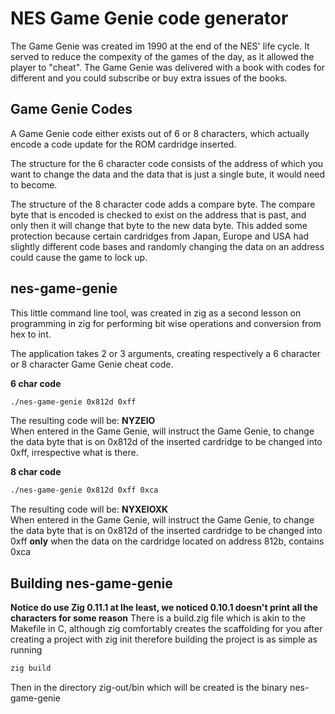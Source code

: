 # NES Game Genie code generator

The Game Genie was created im 1990 at the end of the NES' life cycle. It served to reduce the compexity of the games of the day, as it allowed the player to "cheat". The Game Genie was delivered with a book with codes for different and you could subscribe or buy extra issues of the books.

## Game Genie Codes
A Game Genie code either exists out of 6 or 8 characters, which actually encode a code update for the ROM cardridge inserted.
<p>
The structure for the 6 character code consists of the address of which you want to change the data and the data that is just a single bute, it would need to become.
<p>
The structure of the 8 character code adds a compare byte. The compare byte that is encoded is checked to exist on the address that is past, and only then it will change that byte to the new data byte. This added some protection because certain cardridges from Japan, Europe and USA had slightly different code bases and randomly changing the data on an address could cause the game to lock up.

## nes-game-genie
This little command line tool, was created in zig as a second lesson on programming in zig for performing bit wise operations and conversion from hex to int.
<p>
The application takes 2 or 3 arguments, creating respectively a 6 character or 8 character Game Genie cheat code.
<p>
<b>6 char code</b>

```bash
./nes-game-genie 0x812d 0xff
```

The resulting code will be: <b>NYZEIO</b> <br/>
When entered in the Game Genie, will instruct the Game Genie, to change the data byte that is on 0x812d of the inserted cardridge to be changed into 0xff, irrespective what is there.
<p>
<b>8 char code</b>

```bash
./nes-game-genie 0x812d 0xff 0xca
```

The resulting code will be: <b>NYXEIOXK</b> <br/>
When entered in the Game Genie, will instruct the Game Genie, to change the data byte that is on 0x812d of the inserted cardridge to be changed into 0xff <b>only</b> when the data on the cardridge located on address 812b, contains 0xca

## Building nes-game-genie
<b>Notice do use Zig 0.11.1 at lhe least, we noticed 0.10.1 doesn't print all the characters for some reason</b>
There is a build.zig file which is akin to the Makefile in C, although zig comfortably creates the scaffolding for you after creating a project with zig init <project name> therefore building the project is as simple as running

```bash
zig build
```

Then in the directory zig-out/bin which will be created is the binary nes-game-genie
